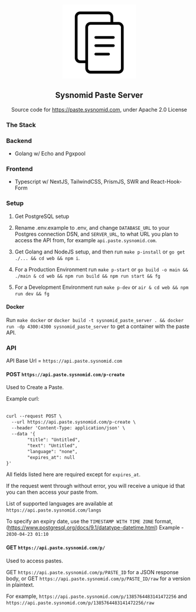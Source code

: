 <div align="center">
  <img src="https://raw.githubusercontent.com/Sysnomid/paste/master/web/public/paste.png" width="200" height="200" />

## Sysnomid Paste Server

Source code for https://paste.sysnomid.com, under Apache 2.0 License

</div>

### The Stack

### Backend

- Golang w/ Echo and Pgxpool

### Frontend

- Typescript w/ NextJS, TailwindCSS, PrismJS, SWR and React-Hook-Form

### Setup

1. Get PostgreSQL setup

2. Rename .env.example to .env, and change `DATABASE_URL` to your Postgres connection DSN, and `SERVER_URL`, to what URL you plan to access the API from, for example `api.paste.sysnomid.com`.

3. Get Golang and NodeJS setup, and then run `make p-install` or `go get ./... && cd web && npm i`.

4. For a Production Environment run `make p-start` or `go build -o main && ./main & cd web && npm run build && npm run start && fg`

5. For a Development Environment run `make p-dev` or `air & cd web && npm run dev && fg`

#### Docker

Run `make docker` or `docker build -t sysnomid_paste_server . && docker run -dp 4300:4300 sysnomid_paste_server` to get a container with the paste API.

### API

API Base Url = `https://api.paste.sysnomid.com`

#### POST `https://api.paste.sysnomid.com/p-create`

Used to Create a Paste.

Example curl:

```

curl --request POST \
  --url https://api.paste.sysnomid.com/p-create \
  --header 'Content-Type: application/json' \
  --data '{
        "title": "Untitled",
        "text": "Untitled",
        "language": "none",
        "expires_at": null
}'

```

All fields listed here are required except for `expires_at`.

If the request went through without error, you will receive a unique id that you can then access your paste from.

List of supported languages are available at `https://api.paste.sysnomid.com/langs`

To specify an expiry date, use the `TIMESTAMP WITH TIME ZONE` format, (https://www.postgresql.org/docs/9.1/datatype-datetime.html)
Example - `2030-04-23 01:10`

#### GET `https://api.paste.sysnomid.com/p/`

Used to access pastes.

GET `https://api.paste.sysnomid.com/p/PASTE_ID` for a JSON response body, or GET `https://api.paste.sysnomid.com/p/PASTE_ID/raw` for a version in plaintext.

For example,
`https://api.paste.sysnomid.com/p/1385764483141472256` and `https://api.paste.sysnomid.com/p/1385764483141472256/raw`
